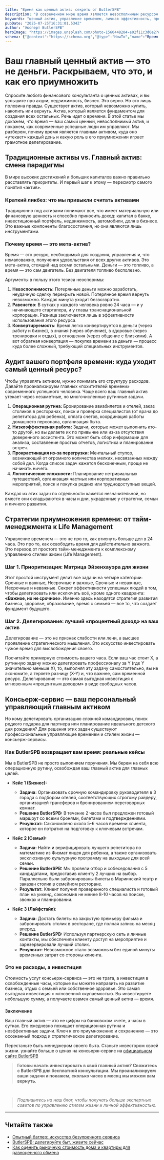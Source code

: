 ```yaml
---
title: "Время как ценный актив: секреты от ButlerSPB"
description: "В современном мире время является невосполнимым ресурсом и главным активом. Компания ButlerSPB предлагает решения для эффективного управления вашим временем."
keywords: "ценный актив, управление временем, личная эффективность, продуктивность, консьерж-сервис, ButlerSPB, делегирование"
pubDate: "2025-07-25T16:31:01.534Z"
author: "Эксперт ButlerSPB"
heroImage: "https://images.unsplash.com/photo-1560448204-e02f11c3d0e2?q=80&w=2070&auto=format&fit=crop"
schema: {"@context":"https://schema.org","@type":"HowTo","name":"Время как ценный актив: секреты от ButlerSPB","description":"В современном мире время является невосполнимым ресурсом и главным активом. Компания ButlerSPB предлагает решения для эффективного управления вашим временем.","image":{"@type":"ImageObject","url":"https://images.unsplash.com/photo-1560448204-e02f11c3d0e2?q=80&w=2070&auto=format&fit=crop"},"aggregateRating":{"@type":"AggregateRating","ratingValue":"4.9","reviewCount":804,"bestRating":"5","worstRating":"1"},"publisher":{"@type":"Organization","name":"Блог ButlerSPB","logo":{"@type":"ImageObject","url":"https://butlerspb-blog.netlify.app/favicon.ico"}},"mainEntityOfPage":{"@type":"WebPage","@id":"https://butlerspb-blog.netlify.app/blog/cennyy-aktiv/"}}
---
```

# Ваш главный ценный актив — это не деньги. Раскрываем, что это, и как его приумножить

Спросите любого финансового консультанта о ценных активах, и вы услышите про акции, недвижимость, бизнес. Это верно. Но это лишь половина правды. Существует актив, который невозможно купить, накопить или вернуть. Актив, который является фундаментом для создания всех остальных. Речь идет о времени. В этой статье мы докажем, что время — ваш самый ценный, невосполнимый актив, и покажем, как современные успешные люди им управляют. Мы разберем, почему время является главным активом, куда оно «утекает» каждый день и какую роль в его приумножении играет грамотное делегирование.

## Традиционные активы vs. Главный актив: смена парадигмы

В мире высоких достижений и больших капиталов важно правильно расставлять приоритеты. И первый шаг к этому — пересмотр самого понятия «актив».

### Краткий ликбез: что мы привыкли считать активами

Традиционно под активами понимают все, что имеет материальную или финансовую ценность и способно приносить доход: капитал в банке, инвестиционный портфель, недвижимость, автомобили, доля в бизнесе. Это важные компоненты благосостояния, но они являются лишь инструментами.

### Почему время — это мета-актив?

Время — это ресурс, необходимый для создания, управления и, что немаловажно, получения удовольствия от всех других активов. Это мета-актив, стоящий над всеми остальными. Деньги — это топливо, а время — это сам двигатель. Без двигателя топливо бесполезно.

Аргументы в пользу этого тезиса неоспоримы:

1.  **Невосполнимость:** Потерянные деньги можно заработать, неудачную сделку перекрыть новой. Потерянное время вернуть невозможно. Каждая минута уходит безвозвратно.
2.  **Равенство:** В сутках у каждого человека ровно 24 часа — и у начинающего стартапера, и у главы транснациональной корпорации. Разница заключается лишь в эффективности использования этого ресурса.
3.  **Конвертируемость:** Время легко конвертируется в деньги (через работу и бизнес), в знания (через обучение), в здоровье (через тренировки и отдых), в отношения (через общение с близкими). А вот обратная конвертация — покупка времени за деньги — процесс куда более сложный, требующий специальных инструментов.

## Аудит вашего портфеля времени: куда уходит самый ценный ресурс?

Чтобы управлять активом, нужно понимать его структуру расходов. Давайте проанализируем главных «похитителей времени» современного успешного человека. Чаще всего ваш главный актив утекает через незаметные, но многочисленные рутинные задачи.

1.  **Операционная рутина:** Бронирование авиабилетов и отелей, заказ столиков в ресторанах, поиск и проверка специалистов (от врача до репетитора для ребенка), оплата счетов, координация работы домашнего персонала, организация быта.
2.  **Низкоэффективная работа:** Задачи, которые может выполнить кто-то другой, но вы делаете их по привычке или из-за отсутствия доверенного ассистента. Это может быть сбор информации для анализа, составление простых отчетов, логистика и планирование встреч.
3.  **Прокрастинация из-за перегрузки:** Ментальный ступор, возникающий от огромного количества мелких, несвязанных между собой дел. Когда список задач кажется бесконечным, проще не начинать ничего.
4.  **Логистические сложности:** Планирование нетривиальных путешествий, организация частных или корпоративных мероприятий, поиск и покупка редких или труднодоступных вещей.

Каждая из этих задач по отдельности кажется незначительной, но вместе они складываются в часы и дни, украденные у стратегии, семьи и личного развития.

## Стратегии приумножения времени: от тайм-менеджмента к Life Management

Управление временем — это не про то, как втиснуть больше дел в 24 часа. Это про то, как освободить время для действительно важного. Это переход от простого тайм-менеджмента к комплексному управлению стилем жизни (Life Management).

### Шаг 1. Приоритизация: Матрица Эйзенхауэра для жизни

Этот простой инструмент делит все задачи на четыре категории: Срочные и важные, Несрочные и важные, Срочные и неважные, Несрочные и неважные. Секрет эффективности успешных людей в том, чтобы делегировать или исключать всё, кроме одного квадранта: **«Важное, но не срочное»**. Именно здесь находятся стратегия развития бизнеса, здоровье, образование, время с семьей — все то, что создает фундамент будущего.

### Шаг 2. Делегирование: лучший «процентный доход» на ваш актив

Делегирование — это не признак слабости или лени, а высшее проявление стратегического мышления. Это искусство инвестировать чужое время для высвобождения своего.

Посчитайте примерную стоимость вашего часа. Если ваш час стоит X, а рутинную задачу можно делегировать профессионалу за Y (где Y значительно меньше X), то, выполняя эту задачу самостоятельно, вы не экономите, а теряете разницу (X-Y) и, что важнее, сам временной ресурс. Делегирование — это самая выгодная инвестиция с мгновенным «процентным доходом» в виде свободных часов.

## Консьерж-сервис — ваш персональный управляющий главным активом

Но кому делегировать организацию сложной командировки, поиск редкого подарка для партнера или планирование идеального детского дня рождения? Для решения этих задач существуют профессиональные управляющие временем и стилем жизни — консьерж-сервисы.

### Как ButlerSPB возвращает вам время: реальные кейсы

Мы в ButlerSPB не просто выполняем поручения. Мы берем на себя всю операционную рутину, освобождая ваш главный актив для главных целей.

*   **Кейс 1 (Бизнес):**
    *   **Задача:** Организовать срочную командировку руководителя в 3 города с подбором отелей, соответствующих строгому райдеру, организацией трансферов и бронированием переговорных комнат.
    *   **Решение ButlerSPB:** В течение 2 часов был предложен готовый маршрут со всеми бронями, билетами и подтверждениями.
    *   **Результат:** Сэкономлено около 5-6 часов времени клиента, которое он потратил на подготовку к ключевым встречам.

*   **Кейс 2 (Семья):**
    *   **Задача:** Найти и верифицировать лучшего репетитора по математике из Физмат лицея для ребенка, а также организовать эксклюзивную культурную программу на выходные для всей семьи.
    *   **Решение ButlerSPB:** Мы провели отбор и собеседования с 5 кандидатами, предоставив клиенту 2 лучших на выбор. Параллельно были забронированы билеты в Мариинский театр и заказан столик в семейном ресторане.
    *   **Результат:** Клиент получил проверенного специалиста и готовый план на уикенд, сэкономив не менее 8-10 часов на поиске, звонках и планировании.

*   **Кейс 3 (Лайфстайл):**
    *   **Задача:** Достать билеты на закрытую премьеру фильма и забронировать столик в ресторане, где полная запись на месяц вперед.
    *   **Решение ButlerSPB:** Используя партнерскую сеть и личные контакты, мы обеспечили клиенту доступ на мероприятие и зарезервировали лучший столик.
    *   **Результат:** Невозможное стало возможным без единой минуты временных затрат со стороны клиента.

### Это не расходы, а инвестиция

Стоимость услуг консьерж-сервиса — это не трата, а инвестиция в освобожденные часы, которые вы можете направить на развитие бизнеса, отдых с семьей или собственное здоровье. Это самая выгодная инвестиция с мгновенной окупаемостью. Вы инвестируете небольшую сумму, а получаете взамен самый ценный актив — время.

###

**Заключение**

Ваш главный актив — это не цифры на банковском счете, а часы в сутках. Его ежедневно похищает операционная рутина и неэффективные задачи. Ключ к его приумножению и сохранению — это осознанный подход и стратегическое делегирование.

Перестаньте быть менеджером своего быта. Станьте инвестором своей жизни. узнайте больше о ценах на консьерж-сервис на <a href="https://butlerspb.ru/ceny-na-konserzh-servis" target="_blank" rel="nofollow">официальном сайте ButlerSPB</a>

> **Готовы начать инвестировать в свой главный актив? Свяжитесь с ButlerSPB для бесплатной консультации. Мы проанализируем ваши задачи и покажем, сколько часов в месяц мы можем вам вернуть.**

<br>

> *Подпишитесь на наш блог, чтобы получать больше экспертных советов по управлению стилем жизни и личной эффективностью.*

---

## Читайте также

*   [Опытный батлер: искусство безупречного сервиса](/blog/opytnyy-batler/)
*   [ButlerSPB: делегируйте быт, живите сейчас](/blog/delegirovat-zaboty/)
*   [Как оценить рыночную стоимость дома и квартиры для равноценного обмена](/blog/kak-ocenit-rynochnuyu-stoimost-doma-i-kvartiry-dlya-ravnocennogo-obmena/)

